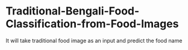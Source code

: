 # Traditional-Bengali-Food-Classification-from-Food-Images
It will take traditional food image as an input and predict the food name
